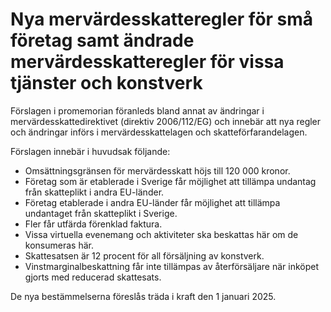 # Nya mervärdesskatteregler för små företag samt ändrade mervärdesskatteregler för vissa tjänster och konstverk

Förslagen i promemorian föranleds bland annat av ändringar i
mervärdesskattedirektivet (direktiv 2006/112/EG) och innebär att nya
regler och ändringar införs i mervärdesskattelagen och skatteförfarandelagen.

Förslagen innebär i huvudsak följande:

* Omsättningsgränsen för mervärdesskatt höjs till 120 000 kronor.
* Företag som är etablerade i Sverige får möjlighet att tillämpa undantag
från skatteplikt i andra EU-länder.
* Företag etablerade i andra EU-länder får möjlighet att tillämpa
undantaget från skatteplikt i Sverige.
* Fler får utfärda förenklad faktura.
* Vissa virtuella evenemang och aktiviteter ska beskattas här om de
konsumeras här.
* Skattesatsen är 12 procent för all försäljning av konstverk.
* Vinstmarginalbeskattning får inte tillämpas av återförsäljare när
inköpet gjorts med reducerad skattesats.

De nya bestämmelserna föreslås träda i kraft den 1 januari 2025.
